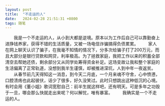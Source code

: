 ```yaml
---
layout: post
title:  "不走运的人"
date:   2024-02-28 21:51:31 +0800
tags: 随笔
---
```


&emsp;&emsp;我是一个不走运的人，从小到大都是逆境。原本以为工作后自己可以靠勤奋上进挣钱养家，获得不错的生活质量，又被一场电信诈骗搞得负债累累。
&emsp;&emsp;家人在网上聊天认识了骗子，在我毫不知情的情况下，分多次给骗子打了200万元，而且大部分是银行贷款和网贷，利率极高。为了拯救家庭，我把工作以来的积蓄全部清空去帮她还债，剩余部分又从同学处筹得资金补足。这场变故让我和整个家庭的生活偏离了正常轨道，没想到我半生谨慎，却被推进深坑，人到中年一夜返贫。
&emsp;&emsp;从春节前几天得知这一消息，到今天二月底，一个月来魂不守舍，心中愤懑，口腔溃疡也此起彼伏，话少了很多，好久没笑过。此时只想跳出这种低沉的心境。有时会用《董小姐》歌词宽慰自己：前半生就这样吧，还有明天。可是多年之功毁于一旦，哪会那么快就走出来呢？何以解忧，唯有暴富。
&emsp;&emsp;我确实是一个不走运的人。
